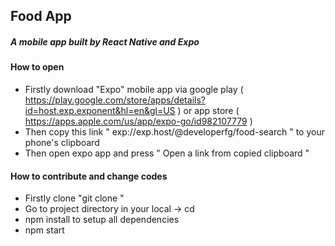 ## Food App

##### A mobile app built by React Native and Expo

#### How to open

- Firstly download "Expo" mobile app via google play ( https://play.google.com/store/apps/details?id=host.exp.exponent&hl=en&gl=US ) or app store ( https://apps.apple.com/us/app/expo-go/id982107779 )
- Then copy this link " exp://exp.host/@developerfg/food-search " to your phone's clipboard
- Then open expo app and press " Open a link from copied clipboard "  

#### How to contribute and change codes

- Firstly clone "git clone <Repo directory>"
- Go to project directory in your local -> cd <project directory>
- npm install to setup all dependencies
- npm start
